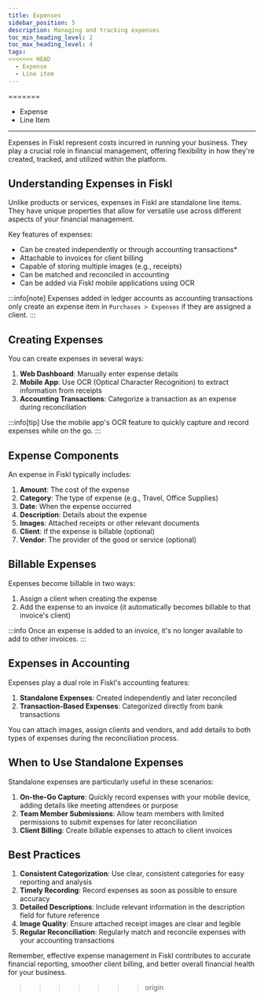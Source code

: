 ```yaml
---
title: Expenses
sidebar_position: 5
description: Managing and tracking expenses
toc_min_heading_level: 2
toc_max_heading_level: 4
tags:
<<<<<<< HEAD
  - Expense
  - Line item
---
```

=======
 - Expense
 - Line Item
---

Expenses in Fiskl represent costs incurred in running your business. They play a crucial role in financial management, offering flexibility in how they're created, tracked, and utilized within the platform.

## Understanding Expenses in Fiskl

Unlike products or services, expenses in Fiskl are standalone line items. They have unique properties that allow for versatile use across different aspects of your financial management.

Key features of expenses:

- Can be created independently or through accounting transactions*
- Attachable to invoices for client billing
- Capable of storing multiple images (e.g., receipts)
- Can be matched and reconciled in accounting
- Can be added via Fiskl mobile applications using OCR

:::info[note]
Expenses added in ledger accounts as accounting transactions only create an expense item in `Purchases > Expenses` if they are assigned a client.
:::

## Creating Expenses

You can create expenses in several ways:

1. **Web Dashboard**: Manually enter expense details
1. **Mobile App**: Use OCR (Optical Character Recognition) to extract information from receipts
1. **Accounting Transactions**: Categorize a transaction as an expense during reconciliation

:::info[tip]
Use the mobile app's OCR feature to quickly capture and record expenses while on the go.
:::

## Expense Components

An expense in Fiskl typically includes:

1. **Amount**: The cost of the expense
2. **Category**: The type of expense (e.g., Travel, Office Supplies)
3. **Date**: When the expense occurred
4. **Description**: Details about the expense
5. **Images**: Attached receipts or other relevant documents
6. **Client**: If the expense is billable (optional)
7. **Vendor**: The provider of the good or service (optional)

## Billable Expenses

Expenses become billable in two ways:

1. Assign a client when creating the expense
2. Add the expense to an invoice (it automatically becomes billable to that invoice's client)

:::info
Once an expense is added to an invoice, it's no longer available to add to other invoices.
:::

## Expenses in Accounting

Expenses play a dual role in Fiskl's accounting features:

1. **Standalone Expenses**: Created independently and later reconciled
2. **Transaction-Based Expenses**: Categorized directly from bank transactions

You can attach images, assign clients and vendors, and add details to both types of expenses during the reconciliation process.

## When to Use Standalone Expenses

Standalone expenses are particularly useful in these scenarios:

1. **On-the-Go Capture**: Quickly record expenses with your mobile device, adding details like meeting attendees or purpose
2. **Team Member Submissions**: Allow team members with limited permissions to submit expenses for later reconciliation
3. **Client Billing**: Create billable expenses to attach to client invoices

## Best Practices

1. **Consistent Categorization**: Use clear, consistent categories for easy reporting and analysis
2. **Timely Recording**: Record expenses as soon as possible to ensure accuracy
3. **Detailed Descriptions**: Include relevant information in the description field for future reference
4. **Image Quality**: Ensure attached receipt images are clear and legible
5. **Regular Reconciliation**: Regularly match and reconcile expenses with your accounting transactions

Remember, effective expense management in Fiskl contributes to accurate financial reporting, smoother client billing, and better overall financial health for your business.
>>>>>>> origin
